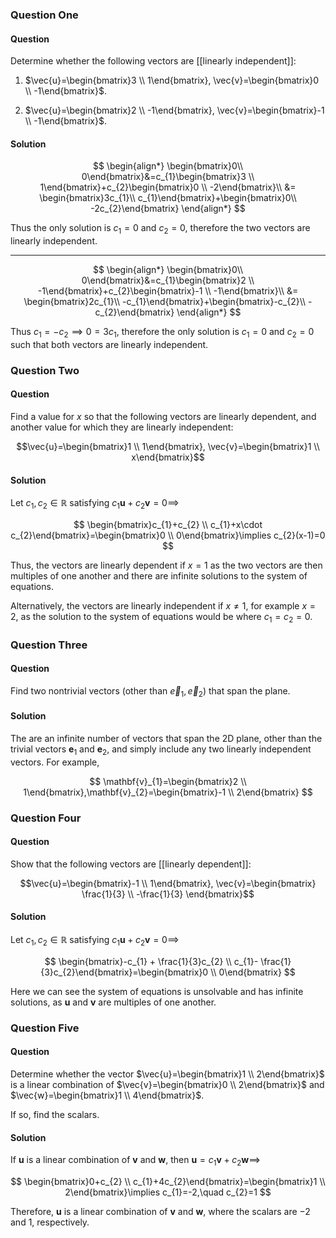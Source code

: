 ### Question One

#### Question

Determine whether the following vectors are [[linearly independent]]:

1. $\vec{u}=\begin{bmatrix}3 \\ 1\end{bmatrix}, \vec{v}=\begin{bmatrix}0 \\ -1\end{bmatrix}$.

2. $\vec{u}=\begin{bmatrix}2 \\ -1\end{bmatrix}, \vec{v}=\begin{bmatrix}-1 \\ -1\end{bmatrix}$.

#### Solution

$$
\begin{align*}
\begin{bmatrix}0\\
0\end{bmatrix}&=c_{1}\begin{bmatrix}3 \\ 1\end{bmatrix}+c_{2}\begin{bmatrix}0 \\ -2\end{bmatrix}\\
&= \begin{bmatrix}3c_{1}\\
c_{1}\end{bmatrix}+\begin{bmatrix}0\\
-2c_{2}\end{bmatrix}
\end{align*}
$$

Thus the only solution is $c_{1}=0$ and $c_2=0$, therefore the two vectors are linearly independent.

___
$$
\begin{align*}
\begin{bmatrix}0\\
0\end{bmatrix}&=c_{1}\begin{bmatrix}2 \\ -1\end{bmatrix}+c_{2}\begin{bmatrix}-1 \\ -1\end{bmatrix}\\
&= \begin{bmatrix}2c_{1}\\
-c_{1}\end{bmatrix}+\begin{bmatrix}-c_{2}\\
-c_{2}\end{bmatrix}
\end{align*}
$$

Thus $c_{1}=-c_{2}\implies 0=3c_{1}$, therefore the only solution is $c_{1}=0$ and $c_{2}=0$ such that both vectors are linearly independent.

### Question Two

#### Question


Find a value for $x$ so that the following vectors are linearly dependent, and another value for which they are linearly independent:

$$\vec{u}=\begin{bmatrix}1 \\ 1\end{bmatrix}, \vec{v}=\begin{bmatrix}1 \\ x\end{bmatrix}$$

#### Solution

Let $c_{1},c_{2}\in \mathbb{R}$ satisfying $c_{1}\mathbf{u}+c_{2}\mathbf{v}=0\implies$

$$
\begin{bmatrix}c_{1}+c_{2} \\ c_{1}+x\cdot c_{2}\end{bmatrix}=\begin{bmatrix}0 \\ 0\end{bmatrix}\implies c_{2}(x-1)=0
$$

Thus, the vectors are linearly dependent if $x=1$ as the two vectors are then multiples of one another and there are infinite solutions to the system of equations.

Alternatively, the vectors are linearly independent if $x\ne1$, for example $x=2$, as the solution to the system of equations would be where $c_{1}=c_{2}=0$.

### Question Three

#### Question

Find two nontrivial vectors (other than $\vec{e}_{1},\vec{e}_{2}$) that span the plane.

#### Solution

The are an infinite number of vectors that span the 2D plane, other than the trivial vectors $\mathbf{e}_{1}$ and $\mathbf{e}_{2}$, and simply include any two linearly independent vectors. For example,

$$
\mathbf{v}_{1}=\begin{bmatrix}2 \\ 1\end{bmatrix},\mathbf{v}_{2}=\begin{bmatrix}-1 \\ 2\end{bmatrix}
$$

### Question Four

#### Question

Show that the following vectors are [[linearly dependent]]:

$$\vec{u}=\begin{bmatrix}-1 \\ 1\end{bmatrix}, \vec{v}=\begin{bmatrix} \frac{1}{3} \\ -\frac{1}{3} \end{bmatrix}$$

#### Solution

Let $c_{1},c_{2}\in \mathbb{R}$ satisfying $c_{1}\mathbf{u}+c_{2}\mathbf{v}=0\implies$

$$
\begin{bmatrix}-c_{1} + \frac{1}{3}c_{2} \\ c_{1}- \frac{1}{3}c_{2}\end{bmatrix}=\begin{bmatrix}0 \\ 0\end{bmatrix}
$$

Here we can see the system of equations is unsolvable and has infinite solutions, as $\mathbf{u}$ and $\mathbf{v}$ are multiples of one another.

### Question Five

#### Question

Determine whether the vector $\vec{u}=\begin{bmatrix}1 \\ 2\end{bmatrix}$ is a linear combination of $\vec{v}=\begin{bmatrix}0 \\ 2\end{bmatrix}$ and $\vec{w}=\begin{bmatrix}1 \\ 4\end{bmatrix}$.

If so, find the scalars.

#### Solution

If $\mathbf{u}$ is a linear combination of $\mathbf{v}$ and $\mathbf{w}$, then $\mathbf{u}=c_{1}\mathbf{v}+c_{2}\mathbf{w}\implies$

$$
\begin{bmatrix}0+c_{2} \\ c_{1}+4c_{2}\end{bmatrix}=\begin{bmatrix}1 \\ 2\end{bmatrix}\implies c_{1}=-2,\quad c_{2}=1
$$

Therefore, $\mathbf{u}$ is a linear combination of $\mathbf{v}$ and $\mathbf{w}$, where the scalars are $-2$ and $1$, respectively.